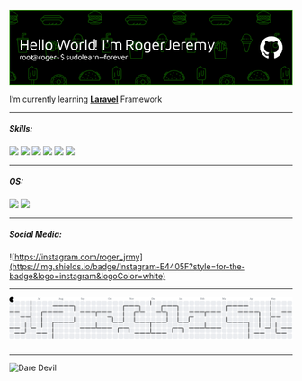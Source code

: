 ![Roger Jeremy](img/github-header-image.png)

<!--
**Stofere/Stofere** is a ✨ _special_ ✨ repository because its `README.md` (this file) appears on your GitHub profile.

Here are some ideas to get you started:

- 🔭 I’m currently working on ...
- 🌱 I’m currently learning ...
- 👯 I’m looking to collaborate on ...
- 🤔 I’m looking for help with ...
- 💬 Ask me about ...
- 📫 How to reach me: ...
- 😄 Pronouns: ...
- ⚡ Fun fact: ...
-->

I’m currently learning [**Laravel**](https://laravel.com) Framework

---

##### Skills:

<img src="https://img.shields.io/badge/HTML5-E34F26?style=for-the-badge&logo=html5&logoColor=white" /> <img src="https://img.shields.io/badge/CSS3-1572B6?style=for-the-badge&logo=css3&logoColor=white
" /> 
<img src="https://img.shields.io/badge/JavaScript-323330?style=for-the-badge&logo=javascript&logoColor=F7DF1E
" /> 
<img src="https://img.shields.io/badge/PHP-777BB4?style=for-the-badge&logo=php&logoColor=white
"/> 
<img src="https://img.shields.io/badge/Laravel-FF2D20?style=for-the-badge&logo=laravel&logoColor=white
"/> 
<img src="https://img.shields.io/badge/Google%20Gemini-8E75B2?style=for-the-badge&logo=googlegemini&logoColor=white
"/>

---

##### OS:

<img src="https://img.shields.io/badge/Windows-0078D6?style=for-the-badge&logo=windows&logoColor=white
"/>
<img src="https://img.shields.io/badge/Ubuntu-E95420?style=for-the-badge&logo=ubuntu&logoColor=white
"/>

---

##### Social Media:

![https://instagram.com/roger_jrmy](https://img.shields.io/badge/Instagram-E4405F?style=for-the-badge&logo=instagram&logoColor=white)

---

<picture>
  <source media="(prefers-color-scheme: dark)" srcset="https://raw.githubusercontent.com/Stofere/Stofere/output/pacman-contribution-graph-dark.svg">
  <source media="(prefers-color-scheme: light)" srcset="https://raw.githubusercontent.com/Stofere/Stofere/output/pacman-contribution-graph.svg">
  <img alt="pacman contribution graph" src="https://raw.githubusercontent.com/Stofere/Stofere/output/pacman-contribution-graph.svg">
</picture>

###

---

![Dare Devil](https://media4.giphy.com/media/v1.Y2lkPTc5MGI3NjExMmRucDg2MW5obmcybnRhZHVveW9zNDZmeW1ybzM4bmJ1YXM0M28zdyZlcD12MV9pbnRlcm5hbF9naWZfYnlfaWQmY3Q9Zw/K3eXwOSED6r6tluiLq/giphy.gif)
